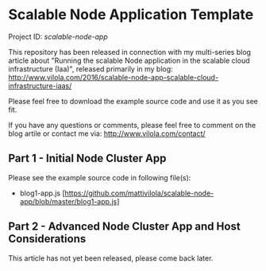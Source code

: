 # Scalable Node Application Template

Project ID: *scalable-node-app*

This repository has been released in connection with my multi-series blog article about "Running the scalable Node application in the scalable cloud infrastructure (Iaa)", released primarily in my blog: http://www.vilola.com/2016/scalable-node-app-scalable-cloud-infrastructure-iaas/

Please feel free to download the example source code and use it as you see fit.

If you have any questions or comments, please feel free to comment on the blog artile or contact me via: http://www.vilola.com/contact/

## Part 1 - Initial Node Cluster App

Please see the example source code in following file(s):

 * blog1-app.js [https://github.com/mattivilola/scalable-node-app/blob/master/blog1-app.js]

## Part 2 - Advanced Node Cluster App and Host Considerations

This article has not yet been released, please come back later.
